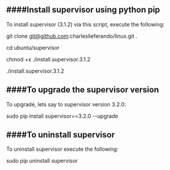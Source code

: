 ####Install supervisor using python pip
----------------------------------------

To install supervisor (3.1.2) via this script, execute the following:

  git clone git@github.com:charleslieferando/linux.git .
  
  cd ubuntu/supervisor
   
  chmod +x ./install.supervisor.3.1.2
     
  ./install.supervisor.3.1.2   
  
  
  
####To upgrade the supervisor version
---------------------------------------

To upgrade, lets say to supervisor version 3.2.0:

  sudo pip install supervisor==3.2.0 --upgrade 
  
  
  
####To uninstall supervisor
---------------------------------------

To uninstall supervisor execute the following:

  sudo pip uninstall supervisor 

